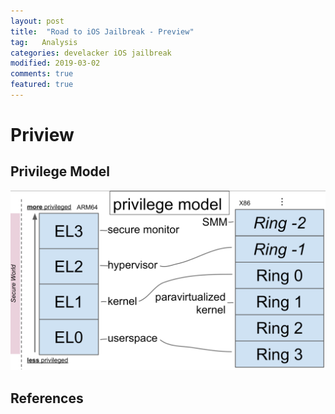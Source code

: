 ```yaml
---
layout: post
title:  "Road to iOS Jailbreak - Preview"
tag:   Analysis
categories: develacker iOS jailbreak
modified: 2019-03-02
comments: true
featured: true
---
```


# Priview


## Privilege Model
![ios privilege model](../images/hkroo/2019-03-02-14-07-39.png)

## References